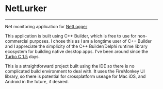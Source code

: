 # NetLurker
---
Net monitoring application for [NetLogger](https://www.netlogger.org)

This application is built using C++ Builder, which is free to use for non-commercial purposes. I chose this as I am a longtime user of C++ Builder and I appreciate the simplicity of the C++ Builder/Delphi runtime library ecosystem for building native desktop apps. I've been around since the [Turbo C 1.5](https://en.wikipedia.org/wiki/Borland_Turbo_C) days.

This is a straightforward project built using the IDE so there is no complicated build environment to deal with. It uses the FireMonkey UI library, so there is potential for crossplatform useage for Mac iOS, and Android in the future, if desired.




